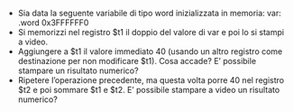 - Sia data la seguente variabile di tipo word inizializzata in memoria:
var: .word 0x3FFFFFF0
- Si memorizzi nel registro $t1 il doppio del valore di var e poi lo si stampi a video.
- Aggiungere a $t1 il valore immediato 40 (usando un altro registro come destinazione per non modificare
  $t1). Cosa accade? E’ possibile stampare un risultato numerico?
- Ripetere l’operazione precedente, ma questa volta porre 40 nel registro $t2 e poi sommare $t1 e $t2.
  E’ possibile stampare a video un risultato numerico?
